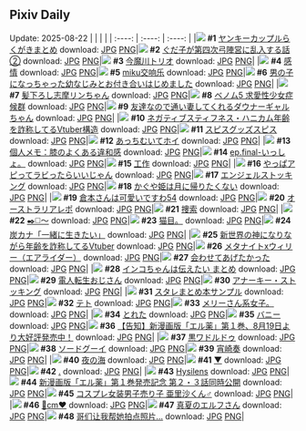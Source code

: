 ## Pixiv Daily
Update: 2025-08-22
|      |      |      |
| :----: | :----: | :----: |
|![](https://pixiv.microyu.workers.dev/c/240x480/img-master/img/2025/08/21/00/03/15/134130823_p0_master1200.jpg) **#1** [ヤンキーカップルらくがきまとめ](https://www.pixiv.net/artworks/134130823) download: [JPG](https://pixiv.microyu.workers.dev/img-original/img/2025/08/21/00/03/15/134130823_p0.jpg) [PNG](https://pixiv.microyu.workers.dev/img-original/img/2025/08/21/00/03/15/134130823_p0.png)|![](https://pixiv.microyu.workers.dev/c/240x480/img-master/img/2025/08/20/00/00/08/134093041_p0_master1200.jpg) **#2** [ぐだ子が第四次弓陣営に乱入する話②](https://www.pixiv.net/artworks/134093041) download: [JPG](https://pixiv.microyu.workers.dev/img-original/img/2025/08/20/00/00/08/134093041_p0.jpg) [PNG](https://pixiv.microyu.workers.dev/img-original/img/2025/08/20/00/00/08/134093041_p0.png)|![](https://pixiv.microyu.workers.dev/c/240x480/img-master/img/2025/08/20/00/00/17/134093127_p0_master1200.jpg) **#3** [今魔川トリオ](https://www.pixiv.net/artworks/134093127) download: [JPG](https://pixiv.microyu.workers.dev/img-original/img/2025/08/20/00/00/17/134093127_p0.jpg) [PNG](https://pixiv.microyu.workers.dev/img-original/img/2025/08/20/00/00/17/134093127_p0.png)|
|![](https://pixiv.microyu.workers.dev/c/240x480/img-master/img/2025/08/21/15/33/54/134149214_p0_master1200.jpg) **#4** [感情](https://www.pixiv.net/artworks/134149214) download: [JPG](https://pixiv.microyu.workers.dev/img-original/img/2025/08/21/15/33/54/134149214_p0.jpg) [PNG](https://pixiv.microyu.workers.dev/img-original/img/2025/08/21/15/33/54/134149214_p0.png)|![](https://pixiv.microyu.workers.dev/c/240x480/img-master/img/2025/08/21/11/37/38/134130843_p0_master1200.jpg) **#5** [miku交响乐](https://www.pixiv.net/artworks/134130843) download: [JPG](https://pixiv.microyu.workers.dev/img-original/img/2025/08/21/11/37/38/134130843_p0.jpg) [PNG](https://pixiv.microyu.workers.dev/img-original/img/2025/08/21/11/37/38/134130843_p0.png)|![](https://pixiv.microyu.workers.dev/c/240x480/img-master/img/2025/08/20/00/00/23/134093164_p0_master1200.jpg) **#6** [男の子になっちゃった幼なじみとお付き合いはじめました](https://www.pixiv.net/artworks/134093164) download: [JPG](https://pixiv.microyu.workers.dev/img-original/img/2025/08/20/00/00/23/134093164_p0.jpg) [PNG](https://pixiv.microyu.workers.dev/img-original/img/2025/08/20/00/00/23/134093164_p0.png)|
|![](https://pixiv.microyu.workers.dev/c/240x480/img-master/img/2025/08/20/00/02/12/134093447_p0_master1200.jpg) **#7** [髪下ろし志摩リンちゃん](https://www.pixiv.net/artworks/134093447) download: [JPG](https://pixiv.microyu.workers.dev/img-original/img/2025/08/20/00/02/12/134093447_p0.jpg) [PNG](https://pixiv.microyu.workers.dev/img-original/img/2025/08/20/00/02/12/134093447_p0.png)|![](https://pixiv.microyu.workers.dev/c/240x480/img-master/img/2025/08/21/18/15/59/134153412_p0_master1200.jpg) **#8** [ベノム5 求愛性少女症候群](https://www.pixiv.net/artworks/134153412) download: [JPG](https://pixiv.microyu.workers.dev/img-original/img/2025/08/21/18/15/59/134153412_p0.jpg) [PNG](https://pixiv.microyu.workers.dev/img-original/img/2025/08/21/18/15/59/134153412_p0.png)|![](https://pixiv.microyu.workers.dev/c/240x480/img-master/img/2025/08/20/11/00/02/134106206_p0_master1200.jpg) **#9** [友達なので通い妻してくれるダウナーギャルちゃん](https://www.pixiv.net/artworks/134106206) download: [JPG](https://pixiv.microyu.workers.dev/img-original/img/2025/08/20/11/00/02/134106206_p0.jpg) [PNG](https://pixiv.microyu.workers.dev/img-original/img/2025/08/20/11/00/02/134106206_p0.png)|
|![](https://pixiv.microyu.workers.dev/c/240x480/img-master/img/2025/08/20/21/14/21/134122829_p0_master1200.jpg) **#10** [ネガティブスティフネス・ハニカム年齢を詐称してるVtuber構造](https://www.pixiv.net/artworks/134122829) download: [JPG](https://pixiv.microyu.workers.dev/img-original/img/2025/08/20/21/14/21/134122829_p0.jpg) [PNG](https://pixiv.microyu.workers.dev/img-original/img/2025/08/20/21/14/21/134122829_p0.png)|![](https://pixiv.microyu.workers.dev/c/240x480/img-master/img/2025/08/20/20/16/05/134120333_p0_master1200.jpg) **#11** [スピスグッズスピス](https://www.pixiv.net/artworks/134120333) download: [JPG](https://pixiv.microyu.workers.dev/img-original/img/2025/08/20/20/16/05/134120333_p0.jpg) [PNG](https://pixiv.microyu.workers.dev/img-original/img/2025/08/20/20/16/05/134120333_p0.png)|![](https://pixiv.microyu.workers.dev/c/240x480/img-master/img/2025/08/21/00/00/40/134130485_p0_master1200.jpg) **#12** [あっちむいてホイ](https://www.pixiv.net/artworks/134130485) download: [JPG](https://pixiv.microyu.workers.dev/img-original/img/2025/08/21/00/00/40/134130485_p0.jpg) [PNG](https://pixiv.microyu.workers.dev/img-original/img/2025/08/21/00/00/40/134130485_p0.png)|
|![](https://pixiv.microyu.workers.dev/c/240x480/img-master/img/2025/08/21/06/00/06/134138691_p0_master1200.jpg) **#13** [個人メモ：膝のよくある違和感](https://www.pixiv.net/artworks/134138691) download: [JPG](https://pixiv.microyu.workers.dev/img-original/img/2025/08/21/06/00/06/134138691_p0.jpg) [PNG](https://pixiv.microyu.workers.dev/img-original/img/2025/08/21/06/00/06/134138691_p0.png)|![](https://pixiv.microyu.workers.dev/c/240x480/img-master/img/2025/08/20/20/51/40/134121658_p0_master1200.jpg) **#14** [ep.final-いっしょ。](https://www.pixiv.net/artworks/134121658) download: [JPG](https://pixiv.microyu.workers.dev/img-original/img/2025/08/20/20/51/40/134121658_p0.jpg) [PNG](https://pixiv.microyu.workers.dev/img-original/img/2025/08/20/20/51/40/134121658_p0.png)|![](https://pixiv.microyu.workers.dev/c/240x480/img-master/img/2025/08/21/12/06/00/134144991_p0_master1200.jpg) **#15** [工作](https://www.pixiv.net/artworks/134144991) download: [JPG](https://pixiv.microyu.workers.dev/img-original/img/2025/08/21/12/06/00/134144991_p0.jpg) [PNG](https://pixiv.microyu.workers.dev/img-original/img/2025/08/21/12/06/00/134144991_p0.png)|
|![](https://pixiv.microyu.workers.dev/c/240x480/img-master/img/2025/08/20/01/55/49/134097419_p0_master1200.jpg) **#16** [やっぱアピってラビったらいいじゃん](https://www.pixiv.net/artworks/134097419) download: [JPG](https://pixiv.microyu.workers.dev/img-original/img/2025/08/20/01/55/49/134097419_p0.jpg) [PNG](https://pixiv.microyu.workers.dev/img-original/img/2025/08/20/01/55/49/134097419_p0.png)|![](https://pixiv.microyu.workers.dev/c/240x480/img-master/img/2025/08/21/00/00/10/134130275_p0_master1200.jpg) **#17** [エンジェルストッキング](https://www.pixiv.net/artworks/134130275) download: [JPG](https://pixiv.microyu.workers.dev/img-original/img/2025/08/21/00/00/10/134130275_p0.jpg) [PNG](https://pixiv.microyu.workers.dev/img-original/img/2025/08/21/00/00/10/134130275_p0.png)|![](https://pixiv.microyu.workers.dev/c/240x480/img-master/img/2025/08/20/00/00/24/134093170_p0_master1200.jpg) **#18** [かぐや姫は月に帰りたくない](https://www.pixiv.net/artworks/134093170) download: [JPG](https://pixiv.microyu.workers.dev/img-original/img/2025/08/20/00/00/24/134093170_p0.jpg) [PNG](https://pixiv.microyu.workers.dev/img-original/img/2025/08/20/00/00/24/134093170_p0.png)|
|![](https://pixiv.microyu.workers.dev/c/240x480/img-master/img/2025/08/20/09/31/44/134104734_p0_master1200.jpg) **#19** [倉本さんは可愛いですわ54](https://www.pixiv.net/artworks/134104734) download: [JPG](https://pixiv.microyu.workers.dev/img-original/img/2025/08/20/09/31/44/134104734_p0.jpg) [PNG](https://pixiv.microyu.workers.dev/img-original/img/2025/08/20/09/31/44/134104734_p0.png)|![](https://pixiv.microyu.workers.dev/c/240x480/img-master/img/2025/08/21/02/00/04/134134731_p0_master1200.jpg) **#20** [オーストラリアレポ](https://www.pixiv.net/artworks/134134731) download: [JPG](https://pixiv.microyu.workers.dev/img-original/img/2025/08/21/02/00/04/134134731_p0.jpg) [PNG](https://pixiv.microyu.workers.dev/img-original/img/2025/08/21/02/00/04/134134731_p0.png)|![](https://pixiv.microyu.workers.dev/c/240x480/img-master/img/2025/08/20/18/20/46/134116148_p0_master1200.jpg) **#21** [捜索](https://www.pixiv.net/artworks/134116148) download: [JPG](https://pixiv.microyu.workers.dev/img-original/img/2025/08/20/18/20/46/134116148_p0.jpg) [PNG](https://pixiv.microyu.workers.dev/img-original/img/2025/08/20/18/20/46/134116148_p0.png)|
|![](https://pixiv.microyu.workers.dev/c/240x480/img-master/img/2025/08/20/23/04/29/134127932_p0_master1200.jpg) **#22** [✒️◻️～](https://www.pixiv.net/artworks/134127932) download: [JPG](https://pixiv.microyu.workers.dev/img-original/img/2025/08/20/23/04/29/134127932_p0.jpg) [PNG](https://pixiv.microyu.workers.dev/img-original/img/2025/08/20/23/04/29/134127932_p0.png)|![](https://pixiv.microyu.workers.dev/c/240x480/img-master/img/2025/08/20/19/26/50/134118368_p0_master1200.jpg) **#23** [猫目。](https://www.pixiv.net/artworks/134118368) download: [JPG](https://pixiv.microyu.workers.dev/img-original/img/2025/08/20/19/26/50/134118368_p0.jpg) [PNG](https://pixiv.microyu.workers.dev/img-original/img/2025/08/20/19/26/50/134118368_p0.png)|![](https://pixiv.microyu.workers.dev/c/240x480/img-master/img/2025/08/20/08/25/51/134103741_p0_master1200.jpg) **#24** [炭カナ「一緒に生きたい」](https://www.pixiv.net/artworks/134103741) download: [JPG](https://pixiv.microyu.workers.dev/img-original/img/2025/08/20/08/25/51/134103741_p0.jpg) [PNG](https://pixiv.microyu.workers.dev/img-original/img/2025/08/20/08/25/51/134103741_p0.png)|
|![](https://pixiv.microyu.workers.dev/c/240x480/img-master/img/2025/08/21/21/09/01/134160248_p0_master1200.jpg) **#25** [新世界の神になりながら年齢を詐称してるVtuber](https://www.pixiv.net/artworks/134160248) download: [JPG](https://pixiv.microyu.workers.dev/img-original/img/2025/08/21/21/09/01/134160248_p0.jpg) [PNG](https://pixiv.microyu.workers.dev/img-original/img/2025/08/21/21/09/01/134160248_p0.png)|![](https://pixiv.microyu.workers.dev/c/240x480/img-master/img/2025/08/20/00/49/38/134095477_p0_master1200.jpg) **#26** [メタナイトxウィリー（エアライダー）](https://www.pixiv.net/artworks/134095477) download: [JPG](https://pixiv.microyu.workers.dev/img-original/img/2025/08/20/00/49/38/134095477_p0.jpg) [PNG](https://pixiv.microyu.workers.dev/img-original/img/2025/08/20/00/49/38/134095477_p0.png)|![](https://pixiv.microyu.workers.dev/c/240x480/img-master/img/2025/08/20/02/00/04/134097538_p0_master1200.jpg) **#27** [会わせてあげたかった](https://www.pixiv.net/artworks/134097538) download: [JPG](https://pixiv.microyu.workers.dev/img-original/img/2025/08/20/02/00/04/134097538_p0.jpg) [PNG](https://pixiv.microyu.workers.dev/img-original/img/2025/08/20/02/00/04/134097538_p0.png)|
|![](https://pixiv.microyu.workers.dev/c/240x480/img-master/img/2025/08/21/12/06/34/134145006_p0_master1200.jpg) **#28** [インコちゃんは伝えたい まとめ](https://www.pixiv.net/artworks/134145006) download: [JPG](https://pixiv.microyu.workers.dev/img-original/img/2025/08/21/12/06/34/134145006_p0.jpg) [PNG](https://pixiv.microyu.workers.dev/img-original/img/2025/08/21/12/06/34/134145006_p0.png)|![](https://pixiv.microyu.workers.dev/c/240x480/img-master/img/2025/08/20/16/37/48/134113235_p0_master1200.jpg) **#29** [電人転生おじさん](https://www.pixiv.net/artworks/134113235) download: [JPG](https://pixiv.microyu.workers.dev/img-original/img/2025/08/20/16/37/48/134113235_p0.jpg) [PNG](https://pixiv.microyu.workers.dev/img-original/img/2025/08/20/16/37/48/134113235_p0.png)|![](https://pixiv.microyu.workers.dev/c/240x480/img-master/img/2025/08/20/20/06/15/134119970_p0_master1200.jpg) **#30** [アナーキー・ストッキング](https://www.pixiv.net/artworks/134119970) download: [JPG](https://pixiv.microyu.workers.dev/img-original/img/2025/08/20/20/06/15/134119970_p0.jpg) [PNG](https://pixiv.microyu.workers.dev/img-original/img/2025/08/20/20/06/15/134119970_p0.png)|
|![](https://pixiv.microyu.workers.dev/c/240x480/img-master/img/2025/08/20/18/05/21/134115732_p0_master1200.jpg) **#31** [スタレまとめ本サンプル](https://www.pixiv.net/artworks/134115732) download: [JPG](https://pixiv.microyu.workers.dev/img-original/img/2025/08/20/18/05/21/134115732_p0.jpg) [PNG](https://pixiv.microyu.workers.dev/img-original/img/2025/08/20/18/05/21/134115732_p0.png)|![](https://pixiv.microyu.workers.dev/c/240x480/img-master/img/2025/08/20/16/50/45/134113493_p0_master1200.jpg) **#32** [テト](https://www.pixiv.net/artworks/134113493) download: [JPG](https://pixiv.microyu.workers.dev/img-original/img/2025/08/20/16/50/45/134113493_p0.jpg) [PNG](https://pixiv.microyu.workers.dev/img-original/img/2025/08/20/16/50/45/134113493_p0.png)|![](https://pixiv.microyu.workers.dev/c/240x480/img-master/img/2025/08/21/00/48/31/134132668_p0_master1200.jpg) **#33** [メリーさん系女子。](https://www.pixiv.net/artworks/134132668) download: [JPG](https://pixiv.microyu.workers.dev/img-original/img/2025/08/21/00/48/31/134132668_p0.jpg) [PNG](https://pixiv.microyu.workers.dev/img-original/img/2025/08/21/00/48/31/134132668_p0.png)|
|![](https://pixiv.microyu.workers.dev/c/240x480/img-master/img/2025/08/21/12/42/21/134145726_p0_master1200.jpg) **#34** [とれた](https://www.pixiv.net/artworks/134145726) download: [JPG](https://pixiv.microyu.workers.dev/img-original/img/2025/08/21/12/42/21/134145726_p0.jpg) [PNG](https://pixiv.microyu.workers.dev/img-original/img/2025/08/21/12/42/21/134145726_p0.png)|![](https://pixiv.microyu.workers.dev/c/240x480/img-master/img/2025/08/21/20/47/23/134159168_p0_master1200.jpg) **#35** [バニー](https://www.pixiv.net/artworks/134159168) download: [JPG](https://pixiv.microyu.workers.dev/img-original/img/2025/08/21/20/47/23/134159168_p0.jpg) [PNG](https://pixiv.microyu.workers.dev/img-original/img/2025/08/21/20/47/23/134159168_p0.png)|![](https://pixiv.microyu.workers.dev/c/240x480/img-master/img/2025/08/20/00/29/24/134094710_p0_master1200.jpg) **#36** [【告知】新漫画版「エル薬」第１巻、8月19日より大好評発売中！](https://www.pixiv.net/artworks/134094710) download: [JPG](https://pixiv.microyu.workers.dev/img-original/img/2025/08/20/00/29/24/134094710_p0.jpg) [PNG](https://pixiv.microyu.workers.dev/img-original/img/2025/08/20/00/29/24/134094710_p0.png)|
|![](https://pixiv.microyu.workers.dev/c/240x480/img-master/img/2025/08/21/00/06/35/134131019_p0_master1200.jpg) **#37** [黒ワドルドゥ](https://www.pixiv.net/artworks/134131019) download: [JPG](https://pixiv.microyu.workers.dev/img-original/img/2025/08/21/00/06/35/134131019_p0.jpg) [PNG](https://pixiv.microyu.workers.dev/img-original/img/2025/08/21/00/06/35/134131019_p0.png)|![](https://pixiv.microyu.workers.dev/c/240x480/img-master/img/2025/08/20/22/01/50/134125106_p0_master1200.jpg) **#38** [ソードグーイ](https://www.pixiv.net/artworks/134125106) download: [JPG](https://pixiv.microyu.workers.dev/img-original/img/2025/08/20/22/01/50/134125106_p0.jpg) [PNG](https://pixiv.microyu.workers.dev/img-original/img/2025/08/20/22/01/50/134125106_p0.png)|![](https://pixiv.microyu.workers.dev/c/240x480/img-master/img/2025/08/20/15/39/32/134112001_p0_master1200.jpg) **#39** [宵崎奏](https://www.pixiv.net/artworks/134112001) download: [JPG](https://pixiv.microyu.workers.dev/img-original/img/2025/08/20/15/39/32/134112001_p0.jpg) [PNG](https://pixiv.microyu.workers.dev/img-original/img/2025/08/20/15/39/32/134112001_p0.png)|
|![](https://pixiv.microyu.workers.dev/c/240x480/img-master/img/2025/08/20/21/22/19/134123165_p0_master1200.jpg) **#40** [夜の海](https://www.pixiv.net/artworks/134123165) download: [JPG](https://pixiv.microyu.workers.dev/img-original/img/2025/08/20/21/22/19/134123165_p0.jpg) [PNG](https://pixiv.microyu.workers.dev/img-original/img/2025/08/20/21/22/19/134123165_p0.png)|![](https://pixiv.microyu.workers.dev/c/240x480/img-master/img/2025/08/20/00/12/04/134094013_p0_master1200.jpg) **#41** [▼](https://www.pixiv.net/artworks/134094013) download: [JPG](https://pixiv.microyu.workers.dev/img-original/img/2025/08/20/00/12/04/134094013_p0.jpg) [PNG](https://pixiv.microyu.workers.dev/img-original/img/2025/08/20/00/12/04/134094013_p0.png)|![](https://pixiv.microyu.workers.dev/c/240x480/img-master/img/2025/08/21/08/59/10/134141598_p0_master1200.jpg) **#42** [.](https://www.pixiv.net/artworks/134141598) download: [JPG](https://pixiv.microyu.workers.dev/img-original/img/2025/08/21/08/59/10/134141598_p0.jpg) [PNG](https://pixiv.microyu.workers.dev/img-original/img/2025/08/21/08/59/10/134141598_p0.png)|
|![](https://pixiv.microyu.workers.dev/c/240x480/img-master/img/2025/08/20/00/00/05/134093006_p0_master1200.jpg) **#43** [Hysilens](https://www.pixiv.net/artworks/134093006) download: [JPG](https://pixiv.microyu.workers.dev/img-original/img/2025/08/20/00/00/05/134093006_p0.jpg) [PNG](https://pixiv.microyu.workers.dev/img-original/img/2025/08/20/00/00/05/134093006_p0.png)|![](https://pixiv.microyu.workers.dev/c/240x480/img-master/img/2025/08/21/21/20/48/134160498_p0_master1200.jpg) **#44** [新漫画版「エル薬」第１巻発売記念 第２・３話同時公開](https://www.pixiv.net/artworks/134160498) download: [JPG](https://pixiv.microyu.workers.dev/img-original/img/2025/08/21/21/20/48/134160498_p0.jpg) [PNG](https://pixiv.microyu.workers.dev/img-original/img/2025/08/21/21/20/48/134160498_p0.png)|![](https://pixiv.microyu.workers.dev/c/240x480/img-master/img/2025/08/20/00/43/31/134095283_p0_master1200.jpg) **#45** [コスプレ女装男子売り子 亜里沙くん♂](https://www.pixiv.net/artworks/134095283) download: [JPG](https://pixiv.microyu.workers.dev/img-original/img/2025/08/20/00/43/31/134095283_p0.jpg) [PNG](https://pixiv.microyu.workers.dev/img-original/img/2025/08/20/00/43/31/134095283_p0.png)|
|![](https://pixiv.microyu.workers.dev/c/240x480/img-master/img/2025/08/20/20/57/45/134121869_p0_master1200.jpg) **#46** [🖤cm❤️](https://www.pixiv.net/artworks/134121869) download: [JPG](https://pixiv.microyu.workers.dev/img-original/img/2025/08/20/20/57/45/134121869_p0.jpg) [PNG](https://pixiv.microyu.workers.dev/img-original/img/2025/08/20/20/57/45/134121869_p0.png)|![](https://pixiv.microyu.workers.dev/c/240x480/img-master/img/2025/08/20/15/38/21/134111982_p0_master1200.jpg) **#47** [真夏のエルフさん](https://www.pixiv.net/artworks/134111982) download: [JPG](https://pixiv.microyu.workers.dev/img-original/img/2025/08/20/15/38/21/134111982_p0.jpg) [PNG](https://pixiv.microyu.workers.dev/img-original/img/2025/08/20/15/38/21/134111982_p0.png)|![](https://pixiv.microyu.workers.dev/c/240x480/img-master/img/2025/08/20/12/25/45/134108116_p0_master1200.jpg) **#48** [哥们让我帮她拍点照片...](https://www.pixiv.net/artworks/134108116) download: [JPG](https://pixiv.microyu.workers.dev/img-original/img/2025/08/20/12/25/45/134108116_p0.jpg) [PNG](https://pixiv.microyu.workers.dev/img-original/img/2025/08/20/12/25/45/134108116_p0.png)|
